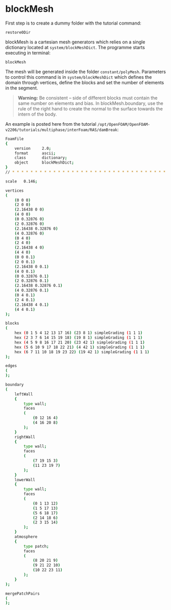 # blockMesh

First step is to create a dummy folder with the tutorial command:

```console
restore0Dir
```
blockMesh is a cartesian mesh generators which relies on a single
dictionary located at ```system/blockMeshDict```. The programme starts
executing in terminal:

```console
blockMesh
```

The mesh will be generated inside the folder ```constant/polyMesh```.
Parameters to control this command is in ```system/blockMeshDict``` which
defines the domain through vertices, define the blocks and set the
number of elements in the segment.

> **Warning:**
> Be consistent – side of different blocks must contain the same number on elements and bias.
> In blockMesh.boundary, use the rule of the right hand to create the normal to the surface towards the intern of the body.

An example is posted here from the tutorial ```/opt/OpenFOAM/OpenFOAM-v2206/tutorials/multiphase/interFoam/RAS/damBreak```:

```sh
FoamFile
{
    version     2.0;
    format      ascii;
    class       dictionary;
    object      blockMeshDict;
}
// * * * * * * * * * * * * * * * * * * * * * * * * * * * * * * * * * * * * * //

scale   0.146;

vertices
(
    (0 0 0)
    (2 0 0)
    (2.16438 0 0)
    (4 0 0)
    (0 0.32876 0)
    (2 0.32876 0)
    (2.16438 0.32876 0)
    (4 0.32876 0)
    (0 4 0)
    (2 4 0)
    (2.16438 4 0)
    (4 4 0)
    (0 0 0.1)
    (2 0 0.1)
    (2.16438 0 0.1)
    (4 0 0.1)
    (0 0.32876 0.1)
    (2 0.32876 0.1)
    (2.16438 0.32876 0.1)
    (4 0.32876 0.1)
    (0 4 0.1)
    (2 4 0.1)
    (2.16438 4 0.1)
    (4 4 0.1)
);

blocks
(
    hex (0 1 5 4 12 13 17 16) (23 8 1) simpleGrading (1 1 1)
    hex (2 3 7 6 14 15 19 18) (19 8 1) simpleGrading (1 1 1)
    hex (4 5 9 8 16 17 21 20) (23 42 1) simpleGrading (1 1 1)
    hex (5 6 10 9 17 18 22 21) (4 42 1) simpleGrading (1 1 1)
    hex (6 7 11 10 18 19 23 22) (19 42 1) simpleGrading (1 1 1)
);

edges
(
);

boundary
(
    leftWall
    {
        type wall;
        faces
        (
            (0 12 16 4)
            (4 16 20 8)
        );
    }
    rightWall
    {
        type wall;
        faces
        (
            (7 19 15 3)
            (11 23 19 7)
        );
    }
    lowerWall
    {
        type wall;
        faces
        (
            (0 1 13 12)
            (1 5 17 13)
            (5 6 18 17)
            (2 14 18 6)
            (2 3 15 14)
        );
    }
    atmosphere
    {
        type patch;
        faces
        (
            (8 20 21 9)
            (9 21 22 10)
            (10 22 23 11)
        );
    }
);

mergePatchPairs
(
);
```

<!--  Script to show the footer   -->
<html>
<script
    src="https://code.jquery.com/jquery-3.3.1.js"
    integrity="sha256-2Kok7MbOyxpgUVvAk/HJ2jigOSYS2auK4Pfzbm7uH60="
    crossorigin="anonymous">
</script>
<script>
$(function(){
  $("#footer").load("../footers/footer_first_level_depth.html");
});
</script>
<body>
<div id="footer"></div>
</body>
</html>
